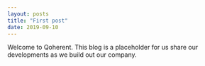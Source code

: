 ```yaml
---
layout: posts
title: "First post"
date: 2019-09-10
---
```


Welcome to Qoherent. This blog is a placeholder for us share our developments as we build out our company.
